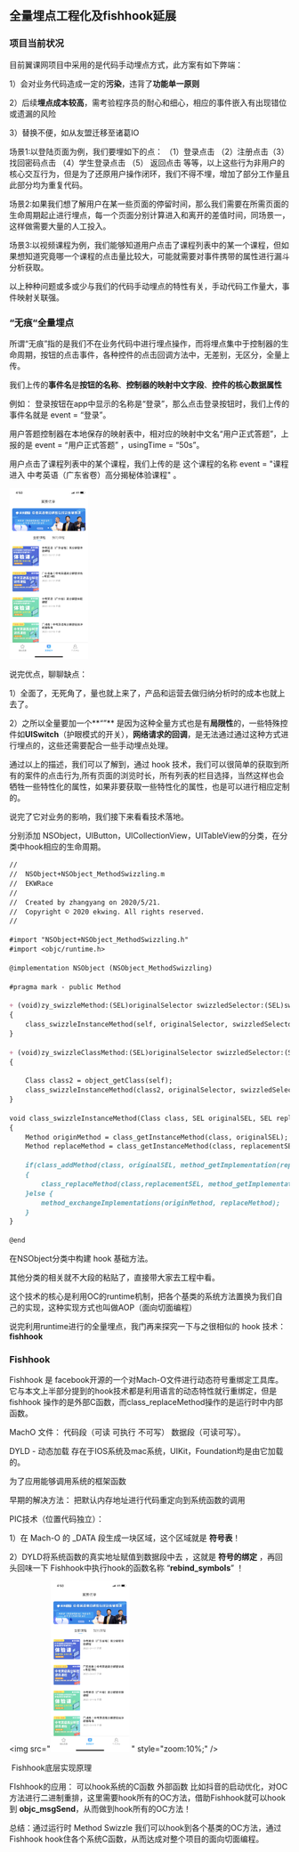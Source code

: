 ## 全量埋点工程化及fishhook延展



### 项目当前状况

目前翼课网项目中采用的是代码手动埋点方式，此方案有如下弊端：

1）会对业务代码造成一定的**污染**，违背了**功能单一原则**

2）后续**埋点成本较高**，需考验程序员的耐心和细心，相应的事件嵌入有出现错位或遗漏的风险

3）替换不便，如从友盟迁移至诸葛IO

场景1:以登陆页面为例，我们要埋如下的点： （1）登录点击 （2）注册点击（3）找回密码点击 （4）学生登录点击 （5） 返回点击 等等，以上这些行为非用户的核心交互行为，但是为了还原用户操作闭环，我们不得不埋，增加了部分工作量且此部分均为重复代码。

场景2:如果我们想了解用户在某一些页面的停留时间，那么我们需要在所需页面的生命周期起止进行埋点，每一个页面分别计算进入和离开的差值时间，同场景一，这样做需要大量的人工投入。

场景3:以视频课程为例，我们能够知道用户点击了课程列表中的某一个课程，但如果想知道究竟哪一个课程的点击量比较大，可能就需要对事件携带的属性进行漏斗分析获取。

以上种种问题或多或少与我们的代码手动埋点的特性有关，手动代码工作量大，事件映射关联强。



### “无痕“全量埋点

所谓“无痕”指的是我们不在业务代码中进行埋点操作，而将埋点集中于控制器的生命周期，按钮的点击事件，各种控件的点击回调方法中，无差别，无区分，全量上传。

我们上传的**事件名**是**按钮的名称**、**控制器的映射中文字段**、**控件的核心数据属性**

例如： 登录按钮在app中显示的名称是“登录”，那么点击登录按钮时，我们上传的事件名就是 event = “登录”。

用户答题控制器在本地保存的映射表中，相对应的映射中文名“用户正式答题”，上报的是 event = “用户正式答题” ，usingTime = “50s”。

用户点击了课程列表中的某个课程，我们上传的是 这个课程的名称 event = "课程进入 中考英语（广东省卷）高分揭秘体验课程" 。

<img src="https://github.com/wondernick/ARTS/blob/master/image/IMG_2243.PNG" style="zoom:30%;" />



说完优点，聊聊缺点：

1）全面了，无死角了，量也就上来了，产品和运营去做归纳分析时的成本也就上去了。

2）之所以全量要加一个**“”** 是因为这种全量方式也是有**局限性**的，一些特殊控件如**UISwitch**（护眼模式的开关），**网络请求的回调**，是无法通过通过这种方式进行埋点的，这些还需要配合一些手动埋点处理。

通过以上的描述，我们可以了解到，通过 hook 技术，我们可以很简单的获取到所有的案件的点击行为,所有页面的浏览时长，所有列表的栏目选择，当然这样也会牺牲一些特性化的属性，如果非要获取一些特性化的属性，也是可以进行相应定制的。

说完了它对业务的影响，我们接下来看看技术落地。

分别添加 NSObject，UIButton，UICollectionView，UITableView的分类，在分类中hook相应的生命周期。

```markdown
//
//  NSObject+NSObject_MethodSwizzling.m
//  EKWRace
//
//  Created by zhangyang on 2020/5/21.
//  Copyright © 2020 ekwing. All rights reserved.
//

#import "NSObject+NSObject_MethodSwizzling.h"
#import <objc/runtime.h>

@implementation NSObject (NSObject_MethodSwizzling)

#pragma mark - public Method

+ (void)zy_swizzleMethod:(SEL)originalSelector swizzledSelector:(SEL)swizzledSelector
{
    class_swizzleInstanceMethod(self, originalSelector, swizzledSelector);
}

+ (void)zy_swizzleClassMethod:(SEL)originalSelector swizzledSelector:(SEL)swizzledSelector
{
    
    Class class2 = object_getClass(self);
    class_swizzleInstanceMethod(class2, originalSelector, swizzledSelector);
}

void class_swizzleInstanceMethod(Class class, SEL originalSEL, SEL replacementSEL)
{
    Method originMethod = class_getInstanceMethod(class, originalSEL);
    Method replaceMethod = class_getInstanceMethod(class, replacementSEL);
    
    if(class_addMethod(class, originalSEL, method_getImplementation(replaceMethod),method_getTypeEncoding(replaceMethod)))
    {
        class_replaceMethod(class,replacementSEL, method_getImplementation(originMethod), method_getTypeEncoding(originMethod));
    }else {
        method_exchangeImplementations(originMethod, replaceMethod);
    }
}

@end
```

在NSObject分类中构建 hook 基础方法。

其他分类的相关就不大段的粘贴了，直接带大家去工程中看。

这个技术的核心是利用OC的runtime机制，把各个基类的系统方法置换为我们自己的实现，这种实现方式也叫做AOP（面向切面编程）

说完利用runtime进行的全量埋点，我门再来探究一下与之很相似的 hook 技术：**fishhook**



### Fishhook

Fishhook 是 facebook开源的一个对Mach-O文件进行动态符号重绑定工具库。它与本文上半部分提到的hook技术都是利用语言的动态特性就行重绑定，但是fishhook 操作的是外部C函数，而class_replaceMethod操作的是运行时中内部函数。

MachO 文件： 代码段（可读 可执行 不可写） 数据段（可读可写）。

DYLD - 动态加载 存在于IOS系统及mac系统，UIKit，Foundation均是由它加载的。 

为了应用能够调用系统的框架函数

早期的解决方法： 把默认内存地址进行代码重定向到系统函数的调用

PIC技术（位置代码独立）：

1）在 Mach-O 的 _DATA 段生成一块区域，这个区域就是 **符号表**！

2）DYLD将系统函数的真实地址赋值到数据段中去 ，这就是 **符号的绑定** ，再回头回味一下 Fishhook中执行hook的函数名称  “**rebind_symbols**” ！

<img src="<img src="https://github.com/wondernick/ARTS/blob/master/image/IMG_2243.PNG" style="zoom:30%;" />
" style="zoom:10%;" />



​                                                                       Fishhook底层实现原理



FIshhook的应用： 可以hook系统的C函数 外部函数  比如抖音的启动优化，对OC方法进行二进制重排，这里需要hook所有的OC方法，借助Fishhook就可以hook 到 **objc_msgSend**，从而做到hook所有的OC方法！ 



总结：通过运行时 Method Swizzle 我们可以hook到各个基类的OC方法，通过Fishhook hook住各个系统C函数，从而达成对整个项目的面向切面编程。







